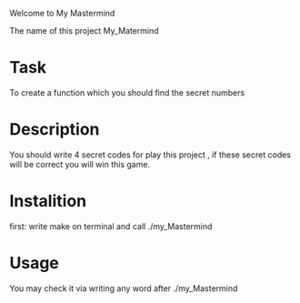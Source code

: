 Welcome to My Mastermind 

The name of this project My_Matermind 

# Task
To create a function which you should find the secret numbers

# Description
You should write 4 secret codes for play this project , if these secret codes will be correct you will win this game. 
# Instalition
first: write make on terminal and call ./my_Mastermind

# Usage
You may check it via writing any word after ./my_Mastermind 